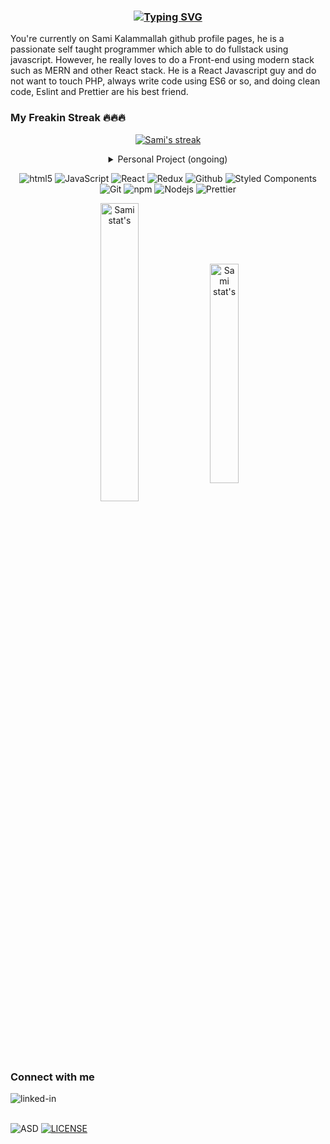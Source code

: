 <h3 align="center">
  
  <!-- Github Readme typing text - https://readme-typing-svg.herokuapp.com/ -->
  [![Typing SVG](https://readme-typing-svg.herokuapp.com?font=firacode&color=%2300B0F7&size=25&center=true&width=600&lines=Welcome+to+my+playground;My+creative+typing+stored+as+code+here)](https://git.io/typing-svg)

</h3>

You're currently on Sami Kalammallah github profile pages, he is a passionate self taught programmer which able to do fullstack using javascript. However, he really loves to do a Front-end using modern stack such as MERN and other React stack. He is a React Javascript guy and do not want to touch PHP, always write code using ES6 or so, and doing clean code, Eslint and Prettier are his best friend.

### My Freakin Streak 🔥🔥🔥

<!-- GitHub Readme Streak Stats - https://github.com/DenverCoder1/github-readme-streak-stats -->

<p align="center">
  <a href="https://github.com/DenverCoder1/github-readme-streak-stats">
    <img title="Shows your streak from git.io/streak-stats" alt="Sami's streak" src="https://github-readme-streak-stats.herokuapp.com?user=Samx23&theme=black-ice&hide_border=true&date_format=M%20j%5B%2C%20Y%5D"/>
  </a>
</p>

<details align="center">
  <summary>Personal Project (ongoing)</summary>
  
  <a href="https://github.com/SamX23/binar-challenge-7">
    <img align="center" src="https://github-readme-stats.vercel.app/api/pin/?username=samx23&repo=binar-challenge-7&theme=react" />
  </a>
  
  <a href="https://github.com/SamX23/group-chat-app">
    <img align="center" src="https://github-readme-stats.vercel.app/api/pin/?username=samx23&repo=group-chat-app&theme=react" />
  </a>
  
  <a href="https://github.com/SamX23/my-blog">
    <img align="center" src="https://github-readme-stats.vercel.app/api/pin/?username=samx23&repo=my-blog&theme=tokyonight " />
  </a>
  
  <a href="https://github.com/SamX23/fullstack-react-express">
    <img align="center" src="https://github-readme-stats.vercel.app/api/pin/?username=samx23&repo=fullstack-react-express&theme=react" />
  </a>
  
  <a href="https://github.com/SamX23/moviedb-web-app">
    <img align="center" src="https://github-readme-stats.vercel.app/api/pin/?username=samx23&repo=moviedb-web-app&theme=react" />
  </a>
  
  <a href="https://github.com/SamX23/read-random-ayah">
    <img align="center" src="https://github-readme-stats.vercel.app/api/pin/?username=samx23&repo=read-random-ayah&theme=tokyonight" />
  </a>
  
  <a href="https://github.com/SamX23/search-engine">
    <img align="center" src="https://github-readme-stats.vercel.app/api/pin/?username=samx23&repo=search-engine&theme=react" />
  </a>
  
  <a href="https://github.com/SamX23/amazon-clone">
    <img align="center" src="https://github-readme-stats.vercel.app/api/pin/?username=samx23&repo=amazon-clone&theme=react" />
  </a>

  <a href="https://github.com/SamX23/sam-neflix-clone">
    <img align="center" src="https://github-readme-stats.vercel.app/api/pin/?username=samx23&repo=sam-neflix-clone&theme=react" />
  </a>
  
  <a href="https://github.com/SamX23/react-basic">
    <img align="center" src="https://github-readme-stats.vercel.app/api/pin/?username=samx23&repo=react-basic&theme=react" />
  </a>
  
  <a href="https://github.com/SamX23/lp-builder-frontend">
    <img align="center" src="https://github-readme-stats.vercel.app/api/pin/?username=samx23&repo=lp-builder-frontend&theme=react" />
  </a>

</details>

<p align="center">
  <img alt="html5" src="https://img.shields.io/badge/-HTML5-E34F26?style=flat-square&logo=html5&logoColor=white" />
  <img alt="JavaScript" src="https://img.shields.io/badge/-JavaScript-4CBB17?style=flat-square&logo=JavaScript&logoColor=white" />
  <img alt="React" src="https://img.shields.io/badge/-React-45b8d8?style=flat-square&logo=react&logoColor=white" />
  <img alt="Redux" src="https://img.shields.io/badge/-Redux-764ABC?style=flat-square&logo=redux&logoColor=white" />
  <img alt="Github" src="https://img.shields.io/badge/-Github-2088FF?style=flat-square&logo=github&logoColor=white" />
  <img alt="Styled Components" src="https://img.shields.io/badge/-Styled_Components-db7092?style=flat-square&logo=styled-components&logoColor=white" />
  <img alt="Git" src="https://img.shields.io/badge/-Git-F05032?style=flat-square&logo=git&logoColor=white" />
  <img alt="npm" src="https://img.shields.io/badge/-NPM-CB3837?style=flat-square&logo=npm&logoColor=white" />
  <img alt="Nodejs" src="https://img.shields.io/badge/-Nodejs-43853d?style=flat-square&logo=Node.js&logoColor=white" />
  <img alt="Prettier" src="https://img.shields.io/badge/-Prettier-F7B93E?style=flat-square&logo=prettier&logoColor=white" />
</p>

<!-- https://github.com/anuraghazra/github-readme-stats -->
<p align="center">
  <img align="center" alt="Sami stat's" src="https://github-readme-stats.vercel.app/api?username=samx23&show_icons=true&theme=react&hide_border=true" width="35%"/>
  <img align="center" alt="Sami stat's" src="https://github-readme-stats.vercel.app/api/top-langs/?username=samx23&layout=compact" width="30%"/>
</p>

### Connect with me

<a href="https://www.linkedin.com/in/samikalammallah/">
  <img align="left" alt="linked-in" src="https://img.shields.io/badge/linkedin-%230077B5.svg?&style=for-the-badge&logo=linkedin&logoColor=white" />
</a>

<br/>
<br/>

![ASD](https://komarev.com/ghpvc/?username=SamX23&color=blue&style=flat-square)
[![LICENSE](https://img.shields.io/badge/license-Anti%20996-blue.svg)](https://github.com/996icu/996.ICU/blob/master/LICENSE)

